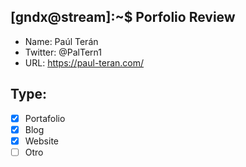 ## [gndx@stream]:~$ Porfolio Review

- Name: Paúl Terán
- Twitter: @PalTern1
- URL: https://paul-teran.com/

## Type:
  - [x] Portafolio
  - [x] Blog
  - [x] Website
  - [ ] Otro
